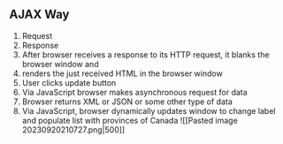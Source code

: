 ## AJAX Way
1. Request
2. Response
3. After browser receives a response to its HTTP request, it blanks the browser window and
4. renders the just received HTML in the browser window
5. User clicks update button
6. Via JavaScript browser makes asynchronous request for data
7. Browser returns XML or JSON or some other type of data
8. Via JavaScript, browser dynamically updates window to change label and populate list with provinces of Canada
![[Pasted image 20230920210727.png|500]]
